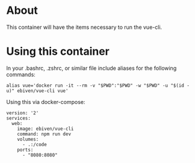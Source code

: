 # About

This container will have the items necessary to run the vue-cli.

# Using this container

In your .bashrc, .zshrc, or similar file include aliases for the
following commands:

```
alias vue='docker run -it --rm -v "$PWD":"$PWD" -w "$PWD" -u "$(id -u)" ebiven/vue-cli vue'
```

Using this via docker-compose:

```
version: '2'
services:
  web:
    image: ebiven/vue-cli
    command: npm run dev
    volumes:
      - .:/code
    ports:
      - "8080:8080"
```
